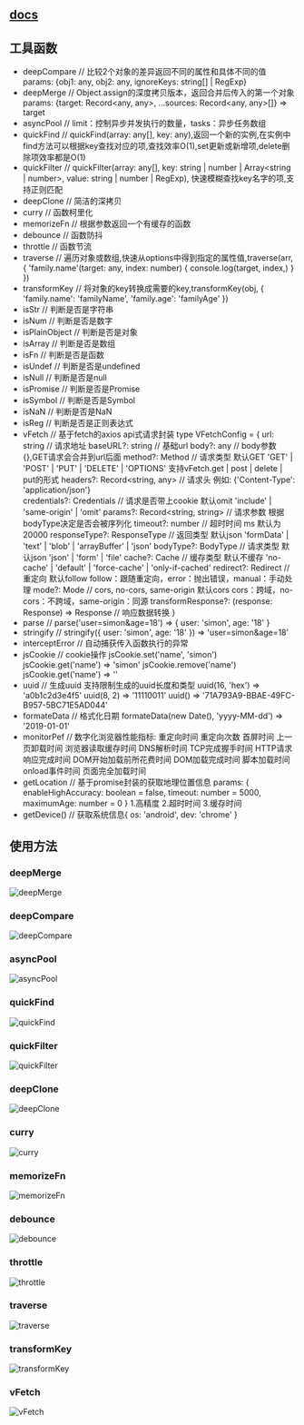 ## [docs](https://www.hejian.club/posts/toolsfunction)

## 工具函数
- deepCompare  // 比较2个对象的差异返回不同的属性和具体不同的值 params: {obj1: any, obj2: any, ignoreKeys: string[] | RegExp}
- deepMerge  // Object.assign的深度拷贝版本，返回合并后传入的第一个对象 params: {target: Record<any, any>, ...sources: Record<any, any>[]} => target
- asyncPool  // limit：控制异步并发执行的数量，tasks：异步任务数组
- quickFind  // quickFind(array: any[], key: any),返回一个新的实例,在实例中find方法可以根据key查找对应的项,查找效率O(1),set更新或新增项,delete删除项效率都是O(1)
- quickFilter  // quickFilter(array: any[], key: string | number | Array<string | number>, value: string | number | RegExp), 快速模糊查找key名字的项,支持正则匹配
- deepClone  // 简洁的深拷贝
- curry  // 函数柯里化
- memorizeFn  // 根据参数返回一个有缓存的函数
- debounce  // 函数防抖
- throttle  // 函数节流
- traverse  // 遍历对象或数组,快速从options中得到指定的属性值,traverse(arr, {
      'family.name'(target: any, index: number) {
        console.log(target, index,)
      }
    })
- transformKey  // 将对象的key转换成需要的key,transformKey(obj, {
      'family.name': 'familyName',
      'family.age': 'familyAge'
    })
- isStr  // 判断是否是字符串
- isNum  // 判断是否是数字
- isPlainObject  // 判断是否是对象
- isArray  // 判断是否是数组
- isFn  // 判断是否是函数
- isUndef  // 判断是否是undefined
- isNull  // 判断是否是null
- isPromise  // 判断是否是Promise
- isSymbol  // 判断是否是Symbol
- isNaN  // 判断是否是NaN
- isReg  // 判断是否是正则表达式
- vFetch  // 基于fetch的axios api式请求封装  type VFetchConfig = {
  url: string // 请求地址
  baseURL?: string // 基础url
  body?: any // body参数 {},GET请求会合并到url后面
  method?: Method // 请求类型 默认GET 'GET' | 'POST' | 'PUT' | 'DELETE' | 'OPTIONS' 支持vFetch.get | post | delete | put的形式
  headers?: Record<string, any> // 请求头 例如: {'Content-Type': 'application/json'}  
  credentials?: Credentials // 请求是否带上cookie 默认omit 'include' | 'same-origin' | 'omit' 
  params?: Record<string, string> // 请求参数 根据bodyType决定是否会被序列化
  timeout?: number // 超时时间 ms 默认为20000
  responseType?: ResponseType // 返回类型 默认json 'formData' | 'text' | 'blob' | 'arrayBuffer' | 'json'
  bodyType?: BodyType // 请求类型 默认json 'json' | 'form' | 'file' 
  cache?: Cache // 缓存类型 默认不缓存 'no-cache' | 'default' | 'force-cache' | 'only-if-cached' 
  redirect?: Redirect // 重定向 默认follow follow：跟随重定向，error：抛出错误，manual：手动处理
  mode?: Mode // cors, no-cors, same-origin 默认cors cors：跨域，no-cors：不跨域，same-origin：同源
  transformResponse?: (response: Response) => Response // 响应数据转换
}
- parse // parse('user=simon&age=18') => { user: 'simon', age: '18' }
- stringify // stringify({ user: 'simon', age: '18' }) => 'user=simon&age=18'
- interceptError  // 自动捕获传入函数执行的异常
- jsCookie // cookie操作 jsCookie.set('name', 'simon') jsCookie.get('name') => 'simon' jsCookie.remove('name')  jsCookie.get('name') => ''
- uuid // 生成uuid 支持限制生成的uuid长度和类型 uuid(16, 'hex') => 'a0b1c2d3e4f5' uuid(8, 2) => '11110011' uuid() => '71A793A9-BBAE-49FC-B957-5BC71E5AD044'
- formateData // 格式化日期 formateData(new Date(), 'yyyy-MM-dd') => '2019-01-01'
- monitorPef // 数字化浏览器性能指标: 重定向时间 重定向次数 首屏时间 上一页卸载时间 浏览器读取缓存时间 DNS解析时间 TCP完成握手时间 HTTP请求响应完成时间 DOM开始加载前所花费时间 DOM加载完成时间 脚本加载时间 onload事件时间 页面完全加载时间 
- getLocation // 基于promise封装的获取地理位置信息 params: { enableHighAccuracy: boolean = false, timeout: number = 5000, maximumAge: number = 0 } 1.高精度 2.超时时间 3.缓存时间
- getDevice() // 获取系统信息{ os: 'android', dev: 'chrome' } 

## 使用方法
### deepMerge
![deepMerge](assets/deepMerge.png)
### deepCompare
![deepCompare](assets/deepCompare.png)
### asyncPool
![asyncPool](assets/asyncPool.png)
### quickFind
![quickFind](assets/quickFind.png)
### quickFilter
![quickFilter](assets/quickFilter.png)
### deepClone
![deepClone](assets/deepClone.png)
### curry
![curry](assets/curry.png)
### memorizeFn
![memorizeFn](assets/memorizeFn.png)
### debounce
![debounce](assets/debounce.png)
### throttle
![throttle](assets/throttle.png)
### traverse
![traverse](assets/traverse.png)
### transformKey
![transformKey](assets/transformKey.png)
### vFetch
![vFetch](assets/vFetch.png)

